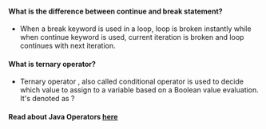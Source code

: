 ####  What is the difference between continue and break statement?
  -  When a break keyword is used in a loop, loop is broken instantly while when continue keyword is used, current iteration is broken and loop continues with next iteration.

#### What is ternary operator?
  - Ternary operator , also called conditional operator is used to decide which value to assign to a variable based on a Boolean value evaluation. It's denoted as ?

#### Read about Java Operators [here](https://www.programiz.com/java-programming/operators)
